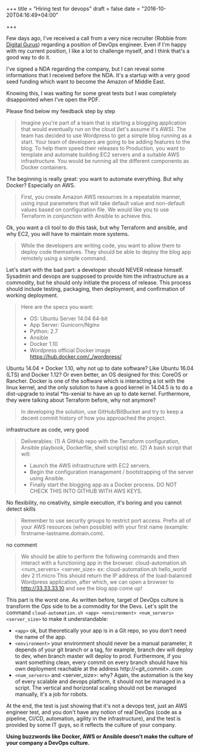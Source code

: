 +++
title = "Hiring test for devops"
draft = false
date = "2016-10-20T04:16:49+04:00"

+++

Few days ago, I've received a call from a very nice recruiter (Robbie from [Digital Gurus](http://www.digitalgurus.co.uk/)) regarding a position of DevOps engineer. Even if I'm happy with my current position, I like a lot to challenge myself, and I think that's a good way to do it.

I've signed a NDA regarding the company, but I can reveal some informations that I received before the NDA. It's a startup with a very good seed funding which want to become the Amazon of Middle East.

Knowing this, I was waiting for some great tests but I was completely disappointed when I've open the PDF.

Please find below my feedback step by step

>Imagine you're part of a team that is starting a blogging application that would eventually run on the cloud (let's assume it's AWS). The team has decided to use Wordpress to get a simple blog running as a start. Your team of developers are going to be adding features to the blog. To help them speed their releases to Production, you want to template and automate building EC2 servers and a suitable AWS infrastructure. You would be running all the different components as Docker containers.

The beginning is really great: you want to automate everything. But why Docker? Especially on AWS.

>First, you create Amazon AWS resources in a repeatable manner, using input parameters that will take default value and non-default values based on configuration file. We would like you to use Terraform in conjunction with Ansible to achieve this.

Ok, you want a cli tool to do this task, but why Terraform and ansible, and why EC2, you will have to maintain more systems.
 
>While the developers are writing code, you want to allow them to deploy code themselves. They should be able to deploy the blog app remotely using a simple command.

Let's start with the bad part: a developer should NEVER release himself. Sysadmin and devops are supposed to provide him the infrastructure as a commodity, but he should only initiate the process of release. This process should include testing, packaging, then deployment, and confirmation of working deployment.

>Here are the specs you want:
>- OS: Ubuntu Server 14.04 64-bit
>- App Server: Gunicorn/Nginx
>- Python: 2.7
>- Ansible
>- Docker 1.10
>- Wordpress official Docker image https://hub.docker.com/_/wordpress/

Ubuntu 14.04 + Docker 1.10, why not up to date software? Like Ubuntu 16.04 (LTS) and Docker 1.12? Or even better, an OS designed for this: CoreOS or Rancher. Docker is one of the software which is interacting a lot with the linux kernel, and the only solution to have a good kernel in 14.04.5 is to do a dist-upgrade to instal *lts-xenial to have an up to date kernel. Furthermore, they were talking about Terraform before, why not anymore? 

>In developing the solution, use GitHub/BitBucket and try to keep a decent commit history of how you approached the project.

infrastructure as code, very good

>Deliverables:
>(1) A GitHub repo with the Terraform configuration, Ansible playbook, Dockerfile, shell script(s) etc.
>(2) A bash script that will:
>- Launch the AWS infrastructure with EC2 servers.
>- Begin the configuration management / bootstrapping of the server using Ansible.
>- Finally start the blogging app as a Docker process.
>DO NOT CHECK THIS INTO GITHUB WITH AWS KEYS.

No flexibility, no creativity, simple execution, it's boring and you cannot detect skills

>Remember to use security groups to restrict port access. Prefix all of your AWS resources (when possible) with your first name (example: firstname-lastname.domain.com). 

no comment

>We should be able to perform the following commands and then interact with a functioning app in the
>browser.
>cloud-automation.sh <app> <environment> <num_servers> <server_size>
>ex: cloud-automation.sh hello_world dev 2 t1.micro
>This should return the IP address of the load-balanced Wordpress application, after which, we can open
>a browser to http://33.33.33.10 and see the blog app come up!

This part is the worst one. As written before, target of DevOps culture is transform the Ops side to be a commodity for the Devs. Let's split the command ```cloud-automation.sh <app> <environment> <num_servers> <server_size>``` to make it understandable:

* ```<app>``` ok, but theoretically your app is in a Git repo, so you don't need the name of the app.
* ```<environment>``` your environment should never be a manual parameter, it depends of your git branch or a tag, for example, branch dev will deploy to dev, when branch master will deploy to prod. Furthermore, if you want something clean, every commit on every branch should have his own deployment reachable at the address http://<git_commit>.<yourapp>.com
* ```<num_servers>``` and <server_size>: why? Again, the automation is the key of every scalable and devops platform, it should not be managed in a script. The vertical and horizontal scaling should not be managed manually, it's a job for robots.

At the end, the test is just showing that it's not a devops test, just an AWS engineer test, and you don't have any notion of real DevOps (code as a pipeline, CI/CD, automation, agility in the infrastructure), and the test is provided by some IT guys, so it reflects the culture of your company.

**Using buzzwords like Docker, AWS or Ansible doesn't make the culture of your company a DevOps culture.**
